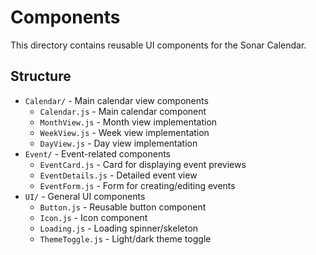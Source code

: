 # Components

This directory contains reusable UI components for the Sonar Calendar.

## Structure

- `Calendar/` - Main calendar view components
  - `Calendar.js` - Main calendar component
  - `MonthView.js` - Month view implementation
  - `WeekView.js` - Week view implementation
  - `DayView.js` - Day view implementation
- `Event/` - Event-related components
  - `EventCard.js` - Card for displaying event previews
  - `EventDetails.js` - Detailed event view
  - `EventForm.js` - Form for creating/editing events
- `UI/` - General UI components
  - `Button.js` - Reusable button component
  - `Icon.js` - Icon component
  - `Loading.js` - Loading spinner/skeleton
  - `ThemeToggle.js` - Light/dark theme toggle
